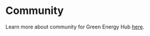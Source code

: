 # Community

Learn more about community for Green Energy Hub [here](https://github.com/Energinet-DataHub/green-energy-hub/blob/main/COMMUNITY.md).
